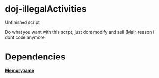 # doj-illegalActivities

Unfinished script

Do what you want with this script, just dont modify and sell (Main reason i dont code anymore)

# Dependencies
**[Memorygame](https://github.com/pushkart2/memorygame)**

